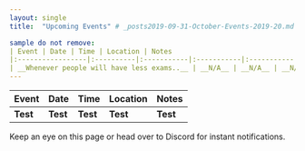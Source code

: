 ```yaml
---
layout: single
title:  "Upcoming Events" # _posts2019-09-31-October-Events-2019-20.md 

sample do not remove:
| Event | Date | Time | Location | Notes
|:-----------------|:----------|:-----------|:-----------|:-----------|
| __Whenever people will have less exams..__ | __N/A__ | __N/A__ | __N/A__ | __N/A__ |
---
```


| Event | Date | Time | Location | Notes
|:-----------------|:----------|:-----------|:-----------|:-----------|
| __Test__         | __Test__  | __Test__   | __Test__   | __Test__   |

Keep an eye on this page or head over to Discord for instant notifications.
